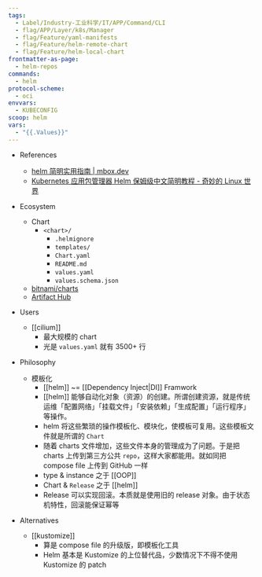 ```yaml
---
tags:
  - Label/Industry-工业科学/IT/APP/Command/CLI
  - flag/APP/Layer/k8s/Manager
  - flag/Feature/yaml-manifests
  - flag/Feature/helm-remote-chart
  - flag/Feature/helm-local-chart
frontmatter-as-page:
  - helm-repos
commands:
  - helm
protocol-scheme:
  - oci
envvars:
  - KUBECONFIG
scoop: helm
vars:
  - "{{.Values}}"
---
```


- References
    - [helm 简明实用指南 | mbox.dev](https://mbox.dev/dev/k8s/helm/)
    - [Kubernetes 应用包管理器 Helm 保姆级中文简明教程 - 奇妙的 Linux 世界](https://www.hi-linux.com/posts/23277.html)

- Ecosystem
    - Chart
        - `<chart>/`
            - `.helmignore`
            - `templates/`
            - `Chart.yaml`
            - `README.md`
            - `values.yaml`
            - `values.schema.json`
    - [bitnami/charts](https://github.com/bitnami/charts)
    - [Artifact Hub](https://artifacthub.io/)

- Users
    - [[cilium]]
        - 最大规模的 chart
        - 光是 `values.yaml` 就有 3500+ 行

- Philosophy
    - 模板化
        - [[helm]] ~= [[Dependency Inject|DI]] Framwork
        - [[helm]] 能够自动化对象（资源）的创建。所谓创建资源，就是传统运维「配置网络」「挂载文件」「安装依赖」「生成配置」「运行程序」等操作。
        - helm 将这些繁琐的操作模板化、模块化，使模板可复用。这些模板文件就是所谓的 `Chart`
        - 随着 charts 文件增加，这些文件本身的管理成为了问题。于是把 charts 上传到第三方公共 `repo`，这样大家都能用。就如同把 compose file 上传到 GitHub 一样
        - type & instance 之于 [[OOP]]
        - Chart & `Release` 之于 [[helm]]
        - Release 可以实现回滚。本质就是使用旧的 release 对象。由于状态机特性，回滚能保证幂等

- Alternatives
    - [[kustomize]]
        - 算是 compose file 的升级版，即模板化工具
        - Helm 基本是 Kustomize 的上位替代品，少数情况下不得不使用 Kustomize 的 patch
